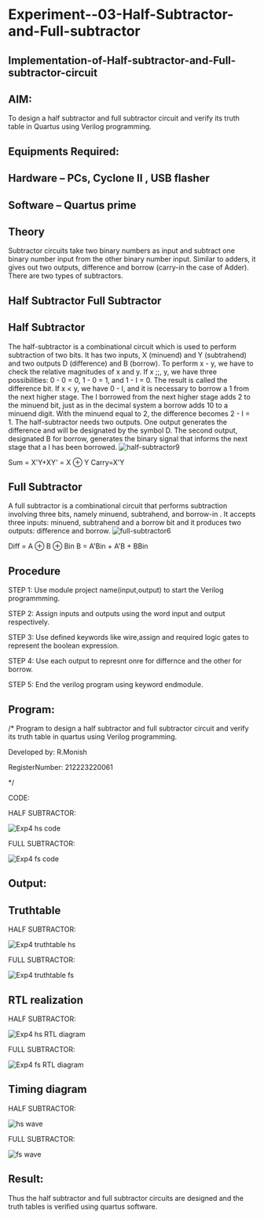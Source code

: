 # Experiment--03-Half-Subtractor-and-Full-subtractor
## Implementation-of-Half-subtractor-and-Full-subtractor-circuit
## AIM:
To design a half subtractor and full subtractor circuit and verify its truth table in Quartus using Verilog programming.

## Equipments Required:
## Hardware – PCs, Cyclone II , USB flasher
## Software – Quartus prime
## Theory
Subtractor circuits take two binary numbers as input and subtract one binary number input from the other binary number input. Similar to adders, it gives out two outputs, difference and borrow (carry-in the case of Adder). There are two types of subtractors.

## Half Subtractor Full Subtractor
## Half Subtractor
The half-subtractor is a combinational circuit which is used to perform subtraction of two bits. It has two inputs, X (minuend) and Y (subtrahend) and two outputs D (difference) and B (borrow). To perform x - y, we have to check the relative magnitudes of x and y. If x ;;, y, we have three possibilities: 0 - 0 = 0, 1 - 0 = 1, and 1 - I = 0. The result is called the difference bit. If x < y, we have 0 - I, and it is necessary to borrow a 1 from the next higher stage. The I borrowed from the next higher stage adds 2 to the minuend bit, just as in the decimal system a borrow adds 10 to a minuend digit. With the minuend equal to 2, the difference becomes 2 - I = 1. The half-subtractor needs two outputs. One output generates the difference and will be designated by the symbol D. The second output, designated B for borrow, generates the binary signal that informs the next stage that a I has been borrowed.
![half-subtractor9](https://user-images.githubusercontent.com/36288975/166112538-58c3bc7c-ee5d-4e6a-ac8d-8e8328efe27a.png)


Sum = X'Y+XY' = X ⊕ Y
Carry=X'Y

## Full Subtractor
A full subtractor is a combinational circuit that performs subtraction involving three bits, namely minuend, subtrahend, and borrow-in . It accepts three inputs: minuend, subtrahend and a borrow bit and it produces two outputs: difference and borrow. 
![full-subtractor6](https://user-images.githubusercontent.com/36288975/166112541-24c68359-3de8-4674-ae22-8272ffc385ed.png)


Diff = A ⊕ B ⊕ Bin B = A'Bin + A'B + BBin

## Procedure
STEP 1: Use module project name(input,output) to start the Verilog programmming.

STEP 2: Assign inputs and outputs using the word input and output respectively.

STEP 3: Use defined keywords like wire,assign and required logic gates to represent the boolean
expression.

STEP 4: Use each output to represnt onre for differnce and the other for borrow.

STEP 5: End the verilog program using keyword endmodule.




## Program:
/*
Program to design a half subtractor and full subtractor circuit and verify its truth table in quartus using Verilog programming.

Developed by: R.Monish

RegisterNumber:  212223220061

*/

CODE:

HALF SUBTRACTOR:

![Exp4 hs code](https://github.com/monishr288/Experiment--03-Half-Subtractor-and-Full-subtractor/assets/147474049/39d203b6-45e4-497f-95ee-5950573b5cb1)


FULL SUBTRACTOR:

![Exp4 fs code](https://github.com/monishr288/Experiment--03-Half-Subtractor-and-Full-subtractor/assets/147474049/b43e2f35-f5c8-45e1-97dd-94e6f4bd8de4)


## Output:

## Truthtable

HALF SUBTRACTOR:

![Exp4 truthtable hs](https://github.com/monishr288/Experiment--03-Half-Subtractor-and-Full-subtractor/assets/147474049/e1c68c2c-b504-444a-9bc4-601998cbc6b6)

FULL SUBTRACTOR:

![Exp4 truthtable fs](https://github.com/monishr288/Experiment--03-Half-Subtractor-and-Full-subtractor/assets/147474049/3728edb8-a7ee-4183-83cf-608d0df65113)


##  RTL realization
HALF SUBTRACTOR:

![Exp4 hs RTL diagram](https://github.com/monishr288/Experiment--03-Half-Subtractor-and-Full-subtractor/assets/147474049/b947065f-b608-4c85-a843-92ab6a0cd1ab)

FULL SUBTRACTOR:

![Exp4 fs RTL diagram](https://github.com/monishr288/Experiment--03-Half-Subtractor-and-Full-subtractor/assets/147474049/8399a829-61c0-4789-9b66-05d6972fed63)



## Timing diagram 
HALF SUBTRACTOR:

![hs wave](https://github.com/monishr288/Experiment--03-Half-Subtractor-and-Full-subtractor/assets/147474049/669315aa-15eb-4d90-ae40-2a4447137b1c)

FULL SUBTRACTOR:

![fs wave](https://github.com/monishr288/Experiment--03-Half-Subtractor-and-Full-subtractor/assets/147474049/658d39db-0b5b-43e2-8d51-cd6f714cd404)


## Result:

Thus the half subtractor and full subtractor circuits are designed and the truth tables is verified using quartus software.
